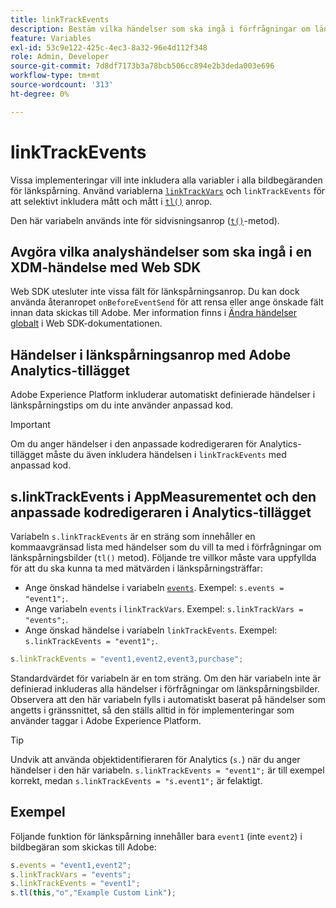 ```yaml
---
title: linkTrackEvents
description: Bestäm vilka händelser som ska ingå i förfrågningar om länkspårningsbilder.
feature: Variables
exl-id: 53c9e122-425c-4ec3-8a32-96e4d112f348
role: Admin, Developer
source-git-commit: 7d8df7173b3a78bcb506cc894e2b3deda003e696
workflow-type: tm+mt
source-wordcount: '313'
ht-degree: 0%

---
```


# linkTrackEvents

Vissa implementeringar vill inte inkludera alla variabler i alla bildbegäranden för länkspårning. Använd variablerna [`linkTrackVars`](linktrackvars.md) och `linkTrackEvents` för att selektivt inkludera mått och mått i [`tl()`](../functions/tl-method.md) anrop.

Den här variabeln används inte för sidvisningsanrop ([`t()`](../functions/t-method.md)-metod).

## Avgöra vilka analyshändelser som ska ingå i en XDM-händelse med Web SDK

Web SDK utesluter inte vissa fält för länkspårningsanrop. Du kan dock använda återanropet `onBeforeEventSend` för att rensa eller ange önskade fält innan data skickas till Adobe. Mer information finns i [Ändra händelser globalt](https://experienceleague.adobe.com/docs/experience-platform/edge/fundamentals/tracking-events.html#modifying-events-globally) i Web SDK-dokumentationen.

## Händelser i länkspårningsanrop med Adobe Analytics-tillägget

Adobe Experience Platform inkluderar automatiskt definierade händelser i länkspårningstips om du inte använder anpassad kod.

>[!IMPORTANT]
>
>Om du anger händelser i den anpassade kodredigeraren för Analytics-tillägget måste du även inkludera händelsen i `linkTrackEvents` med anpassad kod.

## s.linkTrackEvents i AppMeasurementet och den anpassade kodredigeraren i Analytics-tillägget

Variabeln `s.linkTrackEvents` är en sträng som innehåller en kommaavgränsad lista med händelser som du vill ta med i förfrågningar om länkspårningsbilder (`tl()` metod). Följande tre villkor måste vara uppfyllda för att du ska kunna ta med mätvärden i länkspårningsträffar:

* Ange önskad händelse i variabeln [`events`](../page-vars/events/events-overview.md). Exempel: `s.events = "event1";`.
* Ange variabeln `events` i `linkTrackVars`. Exempel: `s.linkTrackVars = "events";`.
* Ange önskad händelse i variabeln `linkTrackEvents`. Exempel: `s.linkTrackEvents = "event1";`.

```js
s.linkTrackEvents = "event1,event2,event3,purchase";
```

Standardvärdet för variabeln är en tom sträng. Om den här variabeln inte är definierad inkluderas alla händelser i förfrågningar om länkspårningsbilder. Observera att den här variabeln fylls i automatiskt baserat på händelser som angetts i gränssnittet, så den ställs alltid in för implementeringar som använder taggar i Adobe Experience Platform.

>[!TIP]
>
>Undvik att använda objektidentifieraren för Analytics (`s.`) när du anger händelser i den här variabeln. `s.linkTrackEvents = "event1";` är till exempel korrekt, medan `s.linkTrackEvents = "s.event1";` är felaktigt.

## Exempel

Följande funktion för länkspårning innehåller bara `event1` (inte `event2`) i bildbegäran som skickas till Adobe:

```js
s.events = "event1,event2";
s.linkTrackVars = "events";
s.linkTrackEvents = "event1";
s.tl(this,"o","Example Custom Link");
```
